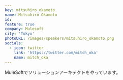 ```yaml
---
key: mitsuhiro_okamoto
name: Mitsuhiro Okamoto
id: 
feature: true
company: Mulesoft
city: 'Tokyo'
photoURL: /images/speakers/mitsuhiro_okamoto.png
socials:
  - icon: twitter
    link: 'https://twitter.com/mitch_oka'
    name: mitch_oka
---
```

MuleSoftでソリューションアーキテクトをやっています。